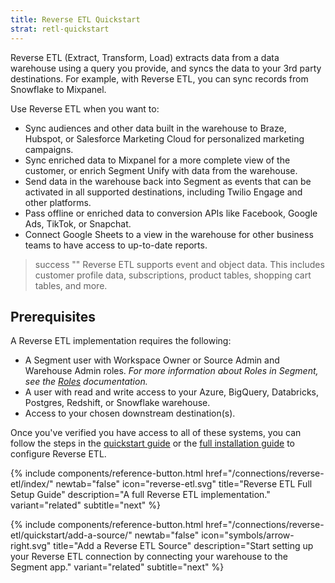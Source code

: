 ```yaml
---
title: Reverse ETL Quickstart
strat: retl-quickstart
---
```


Reverse ETL (Extract, Transform, Load) extracts data from a data warehouse using a query you provide, and syncs the data to your 3rd party destinations. For example, with Reverse ETL, you can sync records from Snowflake to Mixpanel. 

Use Reverse ETL when you want to:

- Sync audiences and other data built in the warehouse to Braze, Hubspot, or Salesforce Marketing Cloud for personalized marketing campaigns.
- Sync enriched data to Mixpanel for a more complete view of the customer, or enrich Segment Unify with data from the warehouse.
- Send data in the warehouse back into Segment as events that can be activated in all supported destinations, including Twilio Engage and other platforms.
- Pass offline or enriched data to conversion APIs like Facebook, Google Ads, TikTok, or Snapchat.
- Connect Google Sheets to a view in the warehouse for other business teams to have access to up-to-date reports.

> success ""
> Reverse ETL supports event and object data. This includes customer profile data, subscriptions, product tables, shopping cart tables, and more.

## Prerequisites

A Reverse ETL implementation requires the following: 
- A Segment user with Workspace Owner or Source Admin and Warehouse Admin roles. _For more information about Roles in Segment, see the [Roles](/docs/segment-app/iam/roles/) documentation._
- A user with read and write access to your Azure, BigQuery, Databricks, Postgres, Redshift, or Snowflake warehouse.
- Access to your chosen downstream destination(s).

Once you've verified you have access to all of these systems, you can follow the steps in the [quickstart guide](/connections/reverse-etl/quickstart/add-a-source) or the [full installation guide](/connections/reverse-etl/index/#getting-started) to configure Reverse ETL.

<div class="double">

{% include components/reference-button.html href="/connections/reverse-etl/index/" newtab="false" icon="reverse-etl.svg" title="Reverse ETL Full Setup Guide" description="A full Reverse ETL implementation." variant="related" subtitle="next" %}

{% include components/reference-button.html href="/connections/reverse-etl/quickstart/add-a-source/" newtab="false" icon="symbols/arrow-right.svg" title="Add a Reverse ETL Source" description="Start setting up your Reverse ETL connection by connecting your warehouse to the Segment app." variant="related" subtitle="next" %}
</div>